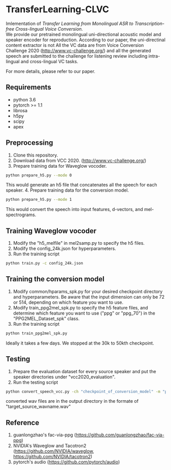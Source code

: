 # TransferLearning-CLVC

Imlementation of _Transfer Learning from Monolingual ASR to Transcription-free Cross-lingual Voice Conversion._  
We provide our pretrained monolingual uni-directional acoustic model and speaker encoder for reproduction. According to our paper, the uni-directinal content extractor is not  All the VC data are from Voice Conversion Challenge 2020 (http://www.vc-challenge.org/) and all the generated speech are submitted to the challenge for listening review including intra-lingual and cross-lingual VC tasks.  

For more details, please refer to our paper.


## Requirements
- python 3.6
- pytorch >= 1.1
- librosa
- h5py
- scipy
- apex


## Preprocessing
1. Clone this repository.
2. Download data from VCC 2020. (http://www.vc-challenge.org/)
3. Prepare training data for Waveglow vocoder.
```bash
python prepare_h5.py --mode 0
```
This would generate an h5 file that concatenates all the speech for each speaker.
4. Prepare training data for the conversion model.
```bash
python prepare_h5.py --mode 1
```
This would convert the speech into input features, d-vectors, and mel-spectrograms.

## Training Waveglow vocoder
1. Modify the "h5_melfile" in mel2samp.py to specify the h5 files.
2. Modify the config_24k.json for hyperparameters.
3. Run the training script
```bash
python train.py -c config_24k.json
```

## Training the conversion model
1. Modify common/hparams_spk.py for your desired checkpoint directory and hyperparameters.
Be aware that the input dimension can only be 72 or 514, depending on which feature you want to use.
2. Modify train_ppg2mel_spk.py to specify the h5 feature files, and determine which feature you want to use ("ppg" or "ppg_70") in the "PPG2MEL_Dataset_spk" class.
3. Run the training script
```bash
python train_ppg2mel_spk.py
```
Ideally it takes a few days. We stopped at the 30k to 50kth checkpoint. 



## Testing
1. Prepare the evaluation dataset for every source speaker and put the speaker directories under "vcc2020_evaluation".
2. Run the testing script
```bash
python convert_speech_vcc.py -ch "checkpoint_of_conversion_model" -m "ppg_model_you_used" -o "vcc2020_evaluation/output_directory/"
```
converted wav files are in the output directory in the formate of "target_source_wavname.wav"


## Reference
1. guanlongzhao's fac-via-ppg (https://github.com/guanlongzhao/fac-via-ppg)
2. NVIDIA's Waveglow and Tacotron2 (https://github.com/NVIDIA/waveglow, https://github.com/NVIDIA/tacotron2)
3. pytorch's audio (https://github.com/pytorch/audio)
